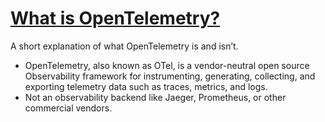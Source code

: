 # [What is OpenTelemetry?](https://opentelemetry.io/docs/)

A short explanation of what OpenTelemetry is and isn’t.

- OpenTelemetry, also known as OTel, is a vendor-neutral open source Observability framework for instrumenting, generating, collecting, and exporting telemetry data such as traces, metrics, and logs.
- Not an observability backend like Jaeger, Prometheus, or other commercial vendors.
